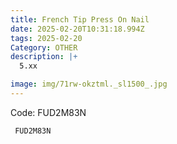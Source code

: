 ```yaml
---
title: French Tip Press On Nail
date: 2025-02-20T10:31:18.994Z
tags: 2025-02-20
Category: OTHER
description: |+
  5.xx

image: img/71rw-okztml._sl1500_.jpg
---
```

 Code: FUD2M83N

<pre class="language-javascript"><code

class="language-javascript"> FUD2M83N </code></pre>